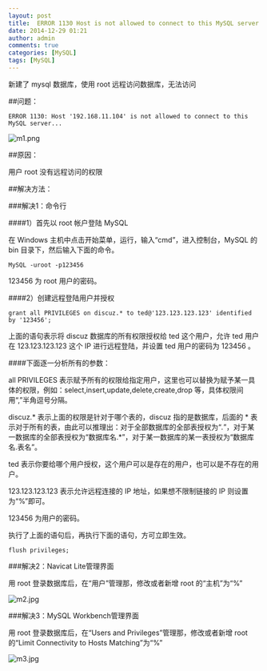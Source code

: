 ```yaml
---
layout: post
title:  ERROR 1130 Host is not allowed to connect to this MySQL server 问题解决
date: 2014-12-29 01:21
author: admin
comments: true
categories: [MySQL]
tags: [MySQL]
---
```


新建了 mysql 数据库，使用 root 远程访问数据库，无法访问

##问题：

	ERROR 1130: Host '192.168.11.104' is not allowed to connect to this MySQL server...

<img src="http://99btgc01.info/uploads/2014/12/m1.png" alt="m1.png" title="m1.png" />

##原因：

用户 root 没有远程访问的权限

<!-- more -->

##解决方法：

###解决1：命令行

####1）首先以 root 帐户登陆 MySQL

在 Windows 主机中点击开始菜单，运行，输入“cmd”，进入控制台，MySQL 的 bin 目录下，然后输入下面的命令。
 
	MySQL -uroot -p123456

123456 为 root 用户的密码。

####2）创建远程登陆用户并授权

	grant all PRIVILEGES on discuz.* to ted@'123.123.123.123' identified by '123456';

上面的语句表示将 discuz 数据库的所有权限授权给 ted 这个用户，允许 ted 用户在 123.123.123.123 这个 IP 进行远程登陆，并设置 ted 用户的密码为 123456 。

####下面逐一分析所有的参数：

all PRIVILEGES 表示赋予所有的权限给指定用户，这里也可以替换为赋予某一具体的权限，例如：select,insert,update,delete,create,drop 等，具体权限间用“,”半角逗号分隔。

discuz.* 表示上面的权限是针对于哪个表的，discuz 指的是数据库，后面的 * 表示对于所有的表，由此可以推理出：对于全部数据库的全部表授权为“*.*”，对于某一数据库的全部表授权为“数据库名.*”，对于某一数据库的某一表授权为“数据库名.表名”。

ted 表示你要给哪个用户授权，这个用户可以是存在的用户，也可以是不存在的用户。

123.123.123.123 表示允许远程连接的 IP 地址，如果想不限制链接的 IP 则设置为“%”即可。

123456 为用户的密码。

执行了上面的语句后，再执行下面的语句，方可立即生效。

	flush privileges;

###解决2：Navicat Lite管理界面

用 root 登录数据库后，在“用户”管理那，修改或者新增 root 的“主机”为“%”

<img src="http://99btgc01.info/uploads/2014/12/m2.jpg" alt="m2.jpg" title="m2.jpg" />

###解决3：MySQL Workbench管理界面 

用 root 登录数据库后，在“Users and Privileges”管理那，修改或者新增 root 的“Limit Connectivity to Hosts Matching”为“%”

<img src="http://99btgc01.info/uploads/2014/12/m3.jpg" alt="m3.jpg" title="m3.jpg" />